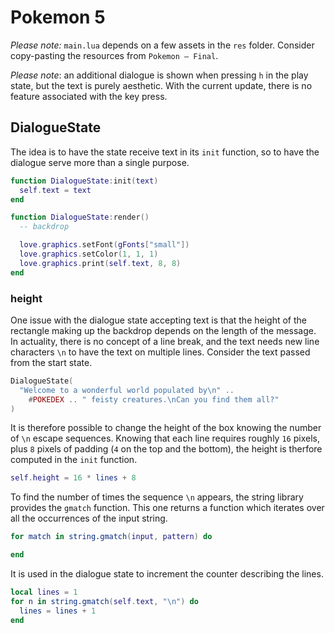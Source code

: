 # Pokemon 5

_Please note:_ `main.lua` depends on a few assets in the `res` folder. Consider copy-pasting the resources from `Pokemon — Final`.

_Please note_: an additional dialogue is shown when pressing `h` in the play state, but the text is purely aesthetic. With the current update, there is no feature associated with the key press.

## DialogueState

The idea is to have the state receive text in its `init` function, so to have the dialogue serve more than a single purpose.

```lua
function DialogueState:init(text)
  self.text = text
end

function DialogueState:render()
  -- backdrop

  love.graphics.setFont(gFonts["small"])
  love.graphics.setColor(1, 1, 1)
  love.graphics.print(self.text, 8, 8)
end
```

### height

One issue with the dialogue state accepting text is that the height of the rectangle making up the backdrop depends on the length of the message. In actuality, there is no concept of a line break, and the text needs new line characters `\n` to have the text on multiple lines. Consider the text passed from the start state.

```lua
DialogueState(
  "Welcome to a wonderful world populated by\n" ..
    #POKEDEX .. " feisty creatures.\nCan you find them all?"
)
```

It is therefore possible to change the height of the box knowing the number of `\n` escape sequences. Knowing that each line requires roughly `16` pixels, plus `8` pixels of padding (`4` on the top and the bottom), the height is therfore computed in the `init` function.

```lua
self.height = 16 * lines + 8
```

To find the number of times the sequence `\n` appears, the string library provides the `gmatch` function. This one returns a function which iterates over all the occurrences of the input string.

```lua
for match in string.gmatch(input, pattern) do

end
```

It is used in the dialogue state to increment the counter describing the lines.

```lua
local lines = 1
for n in string.gmatch(self.text, "\n") do
  lines = lines + 1
end
```

